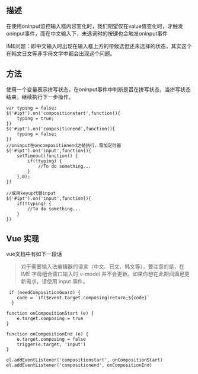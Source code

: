## 描述
在使用oninput监控输入框内容变化时，我们期望仅在value值变化时，才触发oninput事件，而在中文输入下，未选词时的按键也会触发oninput事件



IME问题：即中文输入时出现在输入框上方的带候选但还未选择的状态，其实这个在韩文日文等非字母文字中都会出现这个问题。



## 方法
使用一个变量表示拼写状态，在oninput事件中判断是否在拼写状态，当拼写状态结束，继续执行下一步操作。
```
var typing = false;
$('#ipt').on('compositionstart',function(){
    typing = true;
})
$('#ipt').on('compositionend',function(){
    typing = false;
})
//oninput在oncompositionend之前执行，需加定时器
$('#ipt').on('input',function(){
    setTimeout(function() {
        if(!typing) {
            //To do something...
        }
    },0);
})

//或用keyup代替input
$('#ipt').on('input',function(){
    if(!typing) {
        //To do something...
    }
})
```



## Vue 实现

vue文档中有如下一段话

> 对于需要输入法编辑器的语言（中文、日文、韩文等），要注意的是，在 IME 字母组合窗口输入时 v-model 并不会更新。如果你想在此期间满足更新需求，请使用 input 事件。

```
 if (needCompositionGuard) {
    code = `if($event.target.composing)return;${code}`
  }
```

```
function onCompositionStart (e) {
	e.target.composing = true
}

function onCompositionEnd (e) {
	e.target.composing = false
	trigger(e.target, 'input')
}
```

```
el.addEventListener('compositionstart', onCompositionStart)
el.addEventListener('compositionend', onCompositionEnd)
```

